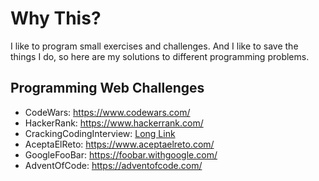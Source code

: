 # Why This?

I like to program small exercises and challenges. And I like to save the things I do, so here are my solutions to different programming problems.

## Programming Web Challenges
- CodeWars: https://www.codewars.com/
- HackerRank: https://www.hackerrank.com/
- CrackingCodingInterview: [Long Link](https://cin.ufpe.br/~fbma/Crack/Cracking%20the%20Coding%20Interview%20189%20Programming%20Questions%20and%20Solutions.pdf)
- AceptaElReto: https://www.aceptaelreto.com/
- GoogleFooBar: https://foobar.withgoogle.com/
- AdventOfCode: https://adventofcode.com/

